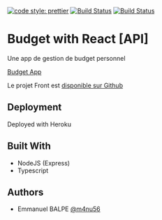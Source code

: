 [![code style: prettier](https://img.shields.io/badge/code_style-prettier-ff69b4.svg?style=flat-square)](https://github.com/prettier/prettier)
[![Build Status](https://travis-ci.org/m4nu56/my-personal-budget-api.svg?branch=master)](https://travis-ci.org/m4nu56/my-personal-budget-api)
[![Build Status](https://github.com/m4nu56/my-personal-budget-api/workflows/CI/badge.svg)](https://github.com/m4nu56/my-personal-budget-api/workflows/CI/badge.svg)


# Budget with React [API]

Une app de gestion de budget personnel

[Budget App](https://mypersonalbudget.herokuapp.com/)

Le projet Front est [disponible sur Github](https://github.com/m4nu56/my-personal-budget)

## Deployment

Deployed with Heroku

## Built With

- NodeJS (Express)
- Typescript

## Authors

- Emmanuel BALPE [@m4nu56](https://twitter.com/m4nu56)
